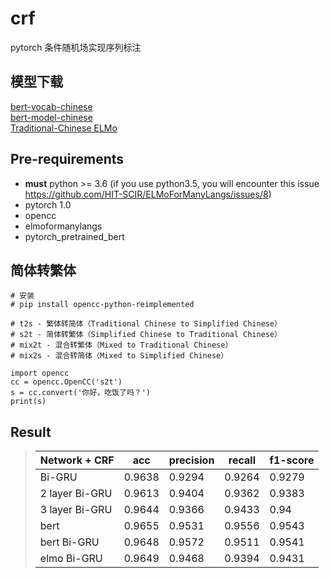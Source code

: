 # crf
pytorch 条件随机场实现序列标注

## 模型下载

[bert-vocab-chinese](https://s3.amazonaws.com/models.huggingface.co/bert/bert-base-chinese-vocab.txt)  
[bert-model-chinese](https://s3.amazonaws.com/models.huggingface.co/bert/bert-base-chinese.tar.gz)  
[Traditional-Chinese ELMo](http://vectors.nlpl.eu/repository/11/179.zip)

## Pre-requirements

* **must** python >= 3.6 (if you use python3.5, you will encounter this issue https://github.com/HIT-SCIR/ELMoForManyLangs/issues/8)
* pytorch 1.0
* opencc
* elmoformanylangs
* pytorch_pretrained_bert

## 简体转繁体

```
# 安装
# pip install opencc-python-reimplemented

# t2s - 繁体转简体（Traditional Chinese to Simplified Chinese）
# s2t - 简体转繁体（Simplified Chinese to Traditional Chinese）
# mix2t - 混合转繁体（Mixed to Traditional Chinese）
# mix2s - 混合转简体（Mixed to Simplified Chinese）

import opencc
cc = opencc.OpenCC('s2t')
s = cc.convert('你好，吃饭了吗？')
print(s)

```

## Result
>| Network + CRF        |    acc    |  precision  |    recall   |  f1-score  |
>|----------------------|-----------|-------------|-------------|------------|
>| Bi-GRU               |  0.9638   |   0.9294    |   0.9264    |   0.9279   |
>| 2 layer Bi-GRU       |  0.9613   |   0.9404    |   0.9362    |   0.9383   |
>| 3 layer Bi-GRU       |  0.9644   |   0.9366    |   0.9433    |   0.94     |
>| bert                 |  0.9655   |   0.9531    |   0.9556    |   0.9543   |
>| bert Bi-GRU          |  0.9648   |   0.9572    |   0.9511    |   0.9541   |
>| elmo Bi-GRU          |  0.9649   |   0.9468    |   0.9394    |   0.9431   |